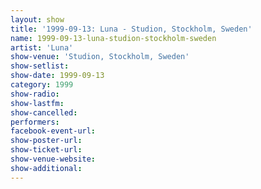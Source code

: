 ```yaml
---
layout: show
title: '1999-09-13: Luna - Studion, Stockholm, Sweden'
name: 1999-09-13-luna-studion-stockholm-sweden
artist: 'Luna'
show-venue: 'Studion, Stockholm, Sweden'
show-setlist: 
show-date: 1999-09-13
category: 1999
show-radio: 
show-lastfm: 
show-cancelled: 
performers: 
facebook-event-url: 
show-poster-url: 
show-ticket-url: 
show-venue-website: 
show-additional: 
---
```


